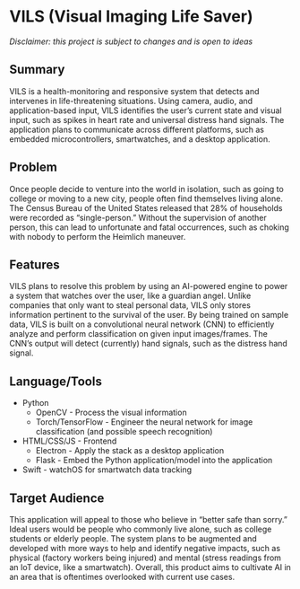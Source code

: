 # VILS (Visual Imaging Life Saver)

*Disclaimer: this project is subject to changes and is open to ideas*

## Summary

VILS is a health-monitoring and responsive system that detects and intervenes in life-threatening situations. Using camera, audio, and application-based input, VILS identifies the user’s current state and visual input, such as spikes in heart rate and universal distress hand signals. The application plans to communicate across different platforms, such as embedded microcontrollers, smartwatches, and a desktop application.

## Problem

Once people decide to venture into the world in isolation, such as going to college or moving to a new city, people often find themselves living alone. The Census Bureau of the United States released that 28% of households were recorded as “single-person.” Without the supervision of another person, this can lead to unfortunate and fatal occurrences, such as choking with nobody to perform the Heimlich maneuver.

## Features

VILS plans to resolve this problem by using an AI-powered engine to power a system that watches over the user, like a guardian angel. Unlike companies that only want to steal personal data, VILS only stores information pertinent to the survival of the user.
By being trained on sample data, VILS is built on a convolutional neural network (CNN) to efficiently analyze and perform classification on given input images/frames. The CNN’s output will detect (currently) hand signals, such as the distress hand signal. 

## Language/Tools

- Python 
    - OpenCV - Process the visual information
    - Torch/TensorFlow - Engineer the neural network for image classification (and possible speech recognition)
- HTML/CSS/JS - Frontend
    - Electron - Apply the stack as a desktop application
    - Flask - Embed the Python application/model into the application
- Swift - watchOS for smartwatch data tracking

## Target Audience

This application will appeal to those who believe in “better safe than sorry.” Ideal users would be people who commonly live alone, such as college students or elderly people. The system plans to be augmented and developed with more ways to help and identify negative impacts, such as physical (factory workers being injured) and mental (stress readings from an IoT device, like a smartwatch). Overall, this product aims to cultivate AI in an area that is oftentimes overlooked with current use cases.

